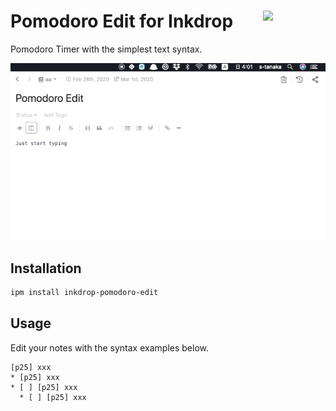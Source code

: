 # <img src="https://raw.githubusercontent.com/seachicken/pomodoro-edit-core/master/.github/logo.png" align="right" width="100"> Pomodoro Edit for Inkdrop

Pomodoro Timer with the simplest text syntax.

![Demonstration](.github/demo.gif)

## Installation

```sh
ipm install inkdrop-pomodoro-edit
```

## Usage

Edit your notes with the syntax examples below.

```
[p25] xxx
* [p25] xxx
* [ ] [p25] xxx
  * [ ] [p25] xxx
```
